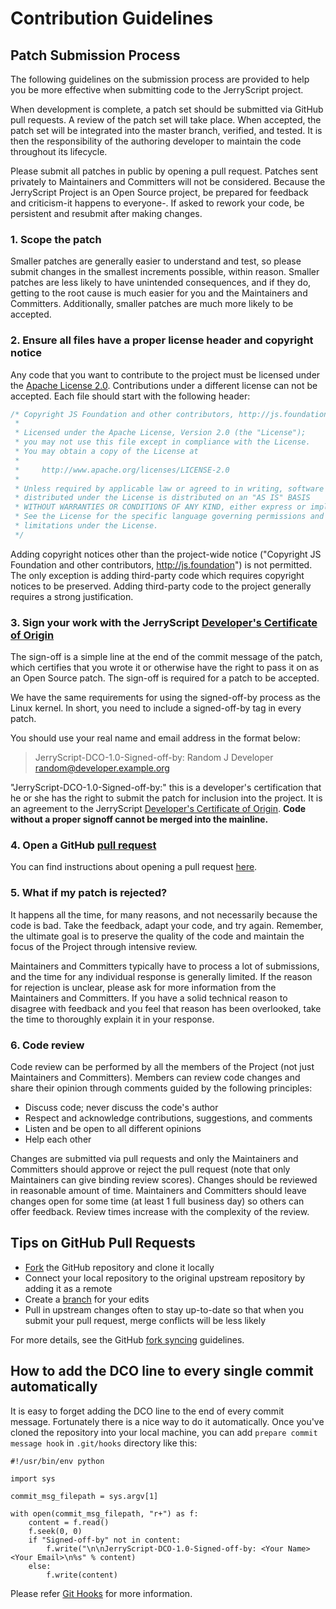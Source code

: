 # Contribution Guidelines
## Patch Submission Process

The following guidelines on the submission process are provided to help you be more effective when submitting code to the JerryScript project.

When development is complete, a patch set should be submitted via GitHub pull requests. A review of the patch set will take place. When accepted, the patch set will be integrated into the master branch, verified, and tested. It is then the responsibility of the authoring developer to maintain the code throughout its lifecycle.

Please submit all patches in public by opening a pull request. Patches sent privately to Maintainers and Committers will not be considered. Because the JerryScript Project is an Open Source project, be prepared for feedback and criticism-it happens to everyone-. If asked to rework your code, be persistent and resubmit after making changes.

### 1. Scope the patch

Smaller patches are generally easier to understand and test, so please submit changes in the smallest increments possible, within reason. Smaller patches are less likely to have unintended consequences, and if they do, getting to the root cause is much easier for you and the Maintainers and Committers. Additionally, smaller patches are much more likely to be accepted.

### 2. Ensure all files have a proper license header and copyright notice

Any code that you want to contribute to the project must be licensed under the [Apache License 2.0](LICENSE). Contributions under a different license can not be accepted. Each file should start with the following header:

```c
/* Copyright JS Foundation and other contributors, http://js.foundation
 *
 * Licensed under the Apache License, Version 2.0 (the "License");
 * you may not use this file except in compliance with the License.
 * You may obtain a copy of the License at
 *
 *     http://www.apache.org/licenses/LICENSE-2.0
 *
 * Unless required by applicable law or agreed to in writing, software
 * distributed under the License is distributed on an "AS IS" BASIS
 * WITHOUT WARRANTIES OR CONDITIONS OF ANY KIND, either express or implied.
 * See the License for the specific language governing permissions and
 * limitations under the License.
 */
```

Adding copyright notices other than the project-wide notice ("Copyright JS Foundation and other contributors, http://js.foundation") is not permitted. The only exception is adding third-party code which requires copyright notices to be preserved. Adding third-party code to the project generally requires a strong justification.

### 3. Sign your work with the JerryScript [Developer's Certificate of Origin](DCO.md)

The sign-off is a simple line at the end of the commit message of the patch, which certifies that you wrote it or otherwise have the right to pass it on as an Open Source patch. The sign-off is required for a patch to be accepted.

We have the same requirements for using the signed-off-by process as the Linux kernel.
In short, you need to include a signed-off-by tag in every patch.

You should use your real name and email address in the format below:

> JerryScript-DCO-1.0-Signed-off-by: Random J Developer random@developer.example.org

"JerryScript-DCO-1.0-Signed-off-by:" this is a developer's certification that he or she has the right to submit the patch for inclusion into the project. It is an agreement to the JerryScript [Developer's Certificate of Origin](DCO.md). **Code without a proper signoff cannot be merged into the mainline.**

### 4. Open a GitHub [pull request](https://github.com/jerryscript-project/jerryscript/pulls)

You can find instructions about opening a pull request [here](https://help.github.com/articles/creating-a-pull-request).

### 5. What if my patch is rejected?

It happens all the time, for many reasons, and not necessarily because the code is bad. Take the feedback, adapt your code, and try again. Remember, the ultimate goal is to preserve the quality of the code and maintain the focus of the Project through intensive review.

Maintainers and Committers typically have to process a lot of submissions, and the time for any individual response is generally limited. If the reason for rejection is unclear, please ask for more information from the Maintainers and Committers.
If you have a solid technical reason to disagree with feedback and you feel that reason has been overlooked, take the time to thoroughly explain it in your response.

### 6. Code review

Code review can be performed by all the members of the Project (not just Maintainers and Committers). Members can review code changes and share their opinion through comments guided by the following principles:
* Discuss code; never discuss the code's author
* Respect and acknowledge contributions, suggestions, and comments
* Listen and be open to all different opinions
* Help each other

Changes are submitted via pull requests and only the Maintainers and Committers should approve or reject the pull request (note that only Maintainers can give binding review scores).
Changes should be reviewed in reasonable amount of time. Maintainers and Committers should leave changes open for some time (at least 1 full business day) so others can offer feedback. Review times increase with the complexity of the review.

## Tips on GitHub Pull Requests

* [Fork](https://guides.github.com/activities/forking) the GitHub repository and clone it locally
* Connect your local repository to the original upstream repository by adding it as a remote
* Create a [branch](https://guides.github.com/introduction/flow) for your edits
* Pull in upstream changes often to stay up-to-date so that when you submit your pull request, merge conflicts will be less likely

For more details, see the GitHub [fork syncing](https://help.github.com/articles/syncing-a-fork) guidelines.

## How to add the DCO line to every single commit automatically

It is easy to forget adding the DCO line to the end of every commit message. Fortunately there is a nice way to do it automatically. Once you've cloned the repository into your local machine, you can add `prepare commit message hook` in `.git/hooks` directory like this:

```
#!/usr/bin/env python

import sys

commit_msg_filepath = sys.argv[1]

with open(commit_msg_filepath, "r+") as f:
	content = f.read()
	f.seek(0, 0)
	if "Signed-off-by" not in content:
		f.write("\n\nJerryScript-DCO-1.0-Signed-off-by: <Your Name> <Your Email>\n%s" % content)
	else:
		f.write(content)
```

Please refer [Git Hooks](http://git-scm.com/book/en/v2/Customizing-Git-Git-Hooks) for more information.
